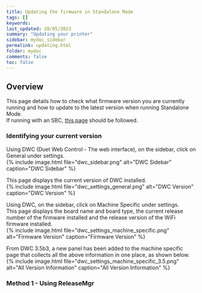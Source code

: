 ```yaml
---
title: Updating the firmware in Standalone Mode
tags: []
keywords: 
last_updated: 28/05/2023
summary: "Updating your printer"
sidebar: mydoc_sidebar
permalink: updating.html
folder: mydoc
comments: false
toc: false
---
```


## Overview

This page details how to check what firmware version you are currently running and how to update to the latest version when running Standalone Mode.  
If running with an SBC, [this page](./stm32_sbc.html) should be followed.  

### Identifying your current version

Using DWC (Duet Web Control - The web interface), on the sidebar, click on General under settings.  
{% include image.html file="dwc_sidebar.png" alt="DWC Sidebar" caption="DWC Sidebar" %} 

This page displays the current version of DWC installed.  
{% include image.html file="dwc_settings_general.png" alt="DWC Version" caption="DWC Version" %}  

Using DWC, on the sidebar, click on Machine Specific under settings.  
This page displays the board name and board type, the current release number of the firmware installed and the release version of the WiFi firmware installed.  
{% include image.html file="dwc_settings_machine_specific.png" alt="Firmware Version" caption="Firmware Version" %}  

From DWC 3.5b3, a new panel has been added to the machine specific page that collects all the above information in one place, as shown below.  
{% include image.html file="dwc_settings_machine_specific_3.5.png" alt="All Version Information" caption="All Version Information" %}  

### Method 1 - Using ReleaseMgr

